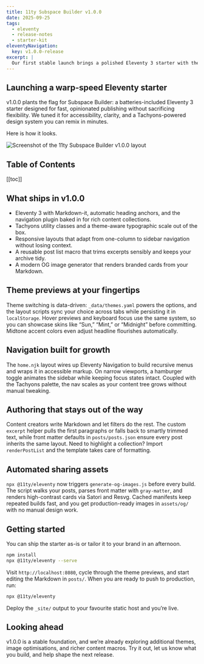 ```yaml
---
title: 11ty Subspace Builder v1.0.0
date: 2025-09-25
tags:
  - eleventy
  - release-notes
  - starter-kit
eleventyNavigation:
  key: v1.0.0-release
excerpt: |
  Our first stable launch brings a polished Eleventy 3 starter with theme switching, accessible navigation, OG image automation, and a streamlined authoring flow.
---
```


## Launching a warp-speed Eleventy starter

v1.0.0 plants the flag for Subspace Builder: a batteries-included Eleventy 3 starter designed for fast, opinionated publishing without sacrificing flexibility. We tuned it for accessibility, clarity, and a Tachyons-powered design system you can remix in minutes.

Here is how it looks.

<img
  alt="Screenshot of the 11ty Subspace Builder v1.0.0 layout"
  src="/assets/v1.0.0.png"
/>

## Table of Contents

[[toc]]

## What ships in v1.0.0

- Eleventy 3 with Markdown-it, automatic heading anchors, and the navigation plugin baked in for rich content collections.
- Tachyons utility classes and a theme-aware typographic scale out of the box.
- Responsive layouts that adapt from one-column to sidebar navigation without losing context.
- A reusable post list macro that trims excerpts sensibly and keeps your archive tidy.
- A modern OG image generator that renders branded cards from your Markdown.

## Theme previews at your fingertips

Theme switching is data-driven: `_data/themes.yaml` powers the options, and the layout scripts sync your choice across tabs while persisting it in `localStorage`. Hover previews and keyboard focus use the same system, so you can showcase skins like “Sun,” “Mint,” or “Midnight” before committing. Midtone accent colors even adjust headline flourishes automatically.

## Navigation built for growth

The `home.njk` layout wires up Eleventy Navigation to build recursive menus and wraps it in accessible markup. On narrow viewports, a hamburger toggle animates the sidebar while keeping focus states intact. Coupled with the Tachyons palette, the nav scales as your content tree grows without manual tweaking.

## Authoring that stays out of the way

Content creators write Markdown and let filters do the rest. The custom `excerpt` helper pulls the first paragraphs or falls back to smartly trimmed text, while front matter defaults in `posts/posts.json` ensure every post inherits the same layout. Need to highlight a collection? Import `renderPostList` and the template takes care of formatting.

## Automated sharing assets

`npx @11ty/eleventy` now triggers `generate-og-images.js` before every build. The script walks your posts, parses front matter with `gray-matter`, and renders high-contrast cards via Satori and Resvg. Cached manifests keep repeated builds fast, and you get production-ready images in `assets/og/` with no manual design work.

## Getting started

You can ship the starter as-is or tailor it to your brand in an afternoon.

```bash
npm install
npx @11ty/eleventy --serve
```

Visit `http://localhost:8080`, cycle through the theme previews, and start editing the Markdown in `posts/`. When you are ready to push to production, run:

```bash
npx @11ty/eleventy
```

Deploy the `_site/` output to your favourite static host and you’re live.

## Looking ahead

v1.0.0 is a stable foundation, and we’re already exploring additional themes, image optimisations, and richer content macros. Try it out, let us know what you build, and help shape the next release.
